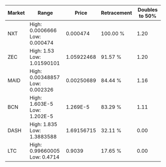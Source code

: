 | Market | Range | Price| Retracement | Doubles to 50% |
| --- | --- | --- | --- | --- |
| NXT | High: 0.0006666<br />Low: 0.000474 | 0.000474 | 100.00 % | 1.20 |
| ZEC | High: 1.53<br />Low: 1.01590101 | 1.05922468 | 91.57 % | 1.20 |
| MAID | High: 0.00348857<br />Low: 0.002326 | 0.00250689 | 84.44 % | 1.16 |
| BCN | High: 1.603E-5<br />Low: 1.202E-5 | 1.269E-5 | 83.29 % | 1.11 |
| DASH | High: 1.835<br />Low: 1.3883588 | 1.69156715 | 32.11 % | 0.00 |
| LTC | High: 0.99660005<br />Low: 0.4714 | 0.9039 | 17.65 % | 0.00 |
